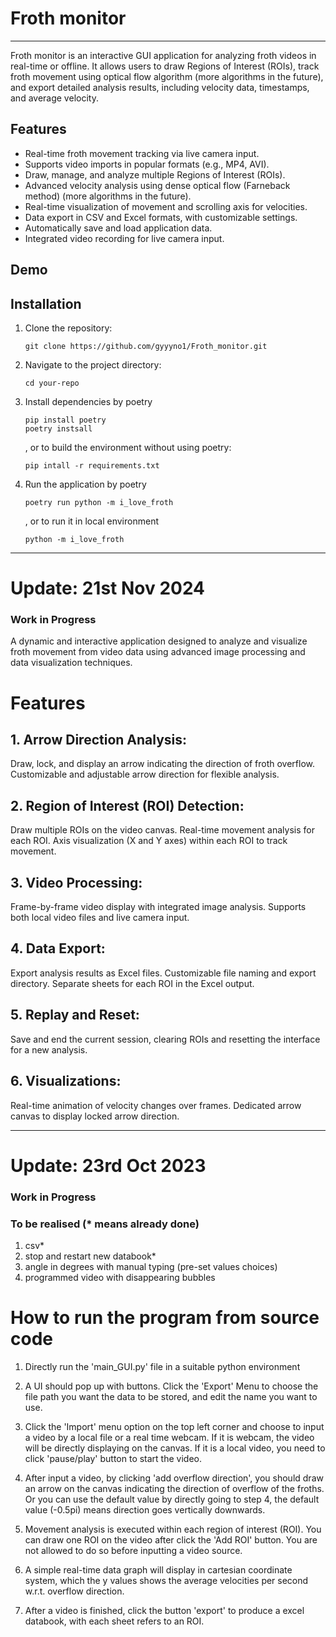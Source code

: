 # Froth monitor
---
Froth monitor is an interactive GUI application for analyzing froth videos in real-time or offline. It allows users to draw Regions of Interest (ROIs), track froth movement using optical flow algorithm (more algorithms in the future), and export detailed analysis results, including velocity data, timestamps, and average velocity.

## Features
- Real-time froth movement tracking via live camera input.
- Supports video imports in popular formats (e.g., MP4, AVI).
- Draw, manage, and analyze multiple Regions of Interest (ROIs).
- Advanced velocity analysis using dense optical flow (Farneback method) (more algorithms in the future).
- Real-time visualization of movement and scrolling axis for velocities.
- Data export in CSV and Excel formats, with customizable settings.
- Automatically save and load application data.
- Integrated video recording for live camera input.


## Demo



## Installation

1. Clone the repository:
   ```
   git clone https://github.com/gyyyno1/Froth_monitor.git

2. Navigate to the project directory:
   ```
   cd your-repo

3. Install dependencies by poetry
   ```
   pip install poetry
   poetry instsall
   ```
   , or to build the environment without using poetry:
   ```
   pip intall -r requirements.txt
   ```
   
4. Run the application by poetry
   ```
   poetry run python -m i_love_froth
   ```
   , or to run it in local environment
   ```
   python -m i_love_froth
   ```
__________________________________________________________________________________________________________________________________________________________________
# Update: 21st Nov 2024
### Work in Progress

A dynamic and interactive application designed to analyze and visualize froth movement from video data using advanced image processing and data visualization techniques.

# Features
## 1. Arrow Direction Analysis:

Draw, lock, and display an arrow indicating the direction of froth overflow.
Customizable and adjustable arrow direction for flexible analysis.
## 2. Region of Interest (ROI) Detection:

Draw multiple ROIs on the video canvas.
Real-time movement analysis for each ROI.
Axis visualization (X and Y axes) within each ROI to track movement.
## 3. Video Processing:

Frame-by-frame video display with integrated image analysis.
Supports both local video files and live camera input.
## 4. Data Export:

Export analysis results as Excel files.
Customizable file naming and export directory.
Separate sheets for each ROI in the Excel output.
## 5. Replay and Reset:

Save and end the current session, clearing ROIs and resetting the interface for a new analysis.
## 6. Visualizations:

Real-time animation of velocity changes over frames.
Dedicated arrow canvas to display locked arrow direction.

__________________________________________________________________________________________________________________________________________________________________
# Update: 23rd Oct 2023
### Work in Progress

### To be realised (* means already done)
1. csv*
2. stop and restart new databook*
3. angle in degrees with manual typing (pre-set values choices)
4. programmed video with disappearing bubbles


# How to run the program from source code

1. Directly run the 'main_GUI.py' file in a suitable python environment

2. A UI should pop up with buttons. Click the 'Export' Menu to choose the file path you want the data to be stored, and edit the name you want to use.

3. Click the 'Import' menu option on the top left corner and choose to input a video by a local file or a real time webcam. If it is webcam, the video will be directly displaying on the canvas. If it is a local video, you need to click 'pause/play' button to start the video.

4. After input a video, by clicking 'add overflow direction', you should draw an arrow on the canvas indicating the direction of overflow of the froths. Or you can use the default value by directly going to step 4, the default value (-0.5pi) means direction goes vertically downwards.

5. Movement analysis is executed within each region of interest (ROI). You can draw one ROI on the video after click the 'Add ROI' button. You are not allowed to do so before inputting a video source.

6. A simple real-time data graph will display in cartesian coordinate system, which the y values shows the average velocities per second w.r.t. overflow direction.

7. After a video is finished, click the button 'export' to produce a excel databook, with each sheet refers to an ROI.
